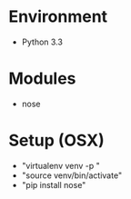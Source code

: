 # Environment
- Python 3.3

# Modules
- nose

# Setup (OSX)
- "virtualenv venv -p <path to python3>"
- "source venv/bin/activate"
- "pip install nose"
